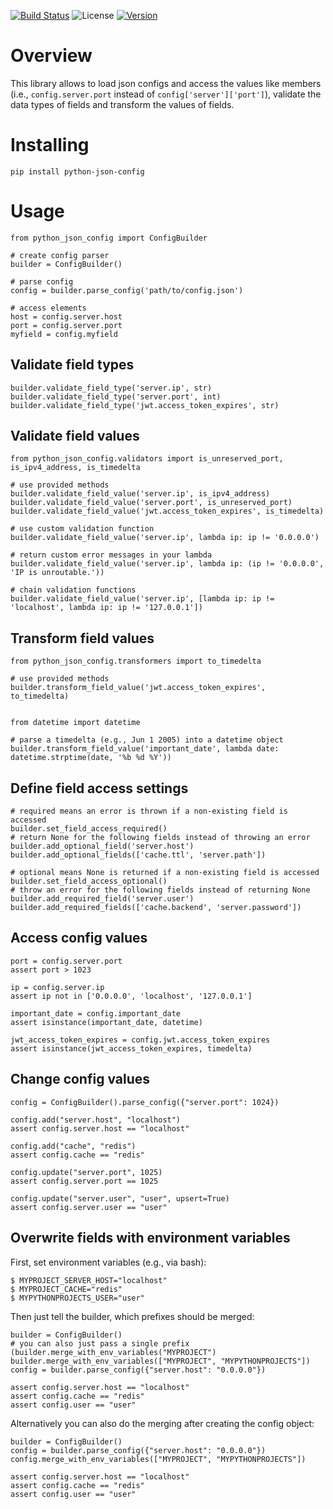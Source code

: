 [![Build Status](https://travis-ci.com/janehmueller/python-json-config.svg?token=tGKCTy4zTZfGNfjpEgEX&branch=master)](https://travis-ci.com/janehmueller/python-json-config)
![License](https://img.shields.io/pypi/l/python-json-config.svg)
[![Version](https://img.shields.io/pypi/v/python-json-config.svg)](https://pypi.python.org/pypi/python-json-config/)

# Overview
This library allows to load json configs and access the values like members (i.e., `config.server.port`
instead of `config['server']['port']`), validate the data types of fields and transform the values of fields.

# Installing
```
pip install python-json-config
```
# Usage
```
from python_json_config import ConfigBuilder

# create config parser
builder = ConfigBuilder()

# parse config
config = builder.parse_config('path/to/config.json')

# access elements
host = config.server.host
port = config.server.port
myfield = config.myfield
```

## Validate field types
```
builder.validate_field_type('server.ip', str)
builder.validate_field_type('server.port', int)
builder.validate_field_type('jwt.access_token_expires', str)
```

## Validate field values
```
from python_json_config.validators import is_unreserved_port, is_ipv4_address, is_timedelta

# use provided methods
builder.validate_field_value('server.ip', is_ipv4_address)
builder.validate_field_value('server.port', is_unreserved_port)
builder.validate_field_value('jwt.access_token_expires', is_timedelta)

# use custom validation function
builder.validate_field_value('server.ip', lambda ip: ip != '0.0.0.0')

# return custom error messages in your lambda
builder.validate_field_value('server.ip', lambda ip: (ip != '0.0.0.0', 'IP is unroutable.'))

# chain validation functions
builder.validate_field_value('server.ip', [lambda ip: ip != 'localhost', lambda ip: ip != '127.0.0.1'])
```

## Transform field values
```
from python_json_config.transformers import to_timedelta

# use provided methods
builder.transform_field_value('jwt.access_token_expires', to_timedelta)


from datetime import datetime

# parse a timedelta (e.g., Jun 1 2005) into a datetime object
builder.transform_field_value('important_date', lambda date: datetime.strptime(date, '%b %d %Y'))
```

## Define field access settings
```
# required means an error is thrown if a non-existing field is accessed 
builder.set_field_access_required()
# return None for the following fields instead of throwing an error
builder.add_optional_field('server.host')
builder.add_optional_fields(['cache.ttl', 'server.path'])

# optional means None is returned if a non-existing field is accessed 
builder.set_field_access_optional()
# throw an error for the following fields instead of returning None
builder.add_required_field('server.user')
builder.add_required_fields(['cache.backend', 'server.password'])
```

## Access config values
```
port = config.server.port
assert port > 1023

ip = config.server.ip
assert ip not in ['0.0.0.0', 'localhost', '127.0.0.1']

important_date = config.important_date
assert isinstance(important_date, datetime)

jwt_access_token_expires = config.jwt.access_token_expires
assert isinstance(jwt_access_token_expires, timedelta)
```

## Change config values
```
config = ConfigBuilder().parse_config({"server.port": 1024})

config.add("server.host", "localhost")
assert config.server.host == "localhost"

config.add("cache", "redis")
assert config.cache == "redis"

config.update("server.port", 1025)
assert config.server.port == 1025

config.update("server.user", "user", upsert=True)
assert config.server.user == "user"
```

## Overwrite fields with environment variables
First, set environment variables (e.g., via bash):
```
$ MYPROJECT_SERVER_HOST="localhost"
$ MYPROJECT_CACHE="redis"
$ MYPYTHONPROJECTS_USER="user"
```
Then just tell the builder, which prefixes should be merged:
```
builder = ConfigBuilder()
# you can also just pass a single prefix (builder.merge_with_env_variables("MYPROJECT")
builder.merge_with_env_variables(["MYPROJECT", "MYPYTHONPROJECTS"])
config = builder.parse_config({"server.host": "0.0.0.0"})

assert config.server.host == "localhost"
assert config.cache == "redis"
assert config.user == "user"
```
Alternatively you can also do the merging after creating the config object:
```
builder = ConfigBuilder()
config = builder.parse_config({"server.host": "0.0.0.0"})
config.merge_with_env_variables(["MYPROJECT", "MYPYTHONPROJECTS"])

assert config.server.host == "localhost"
assert config.cache == "redis"
assert config.user == "user"
```
